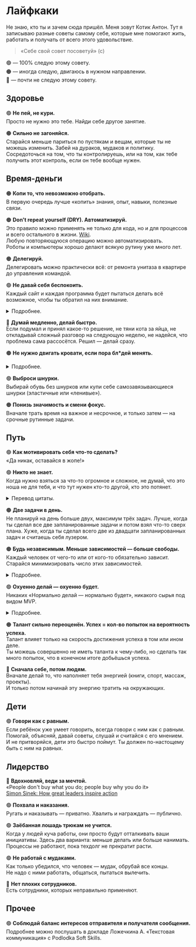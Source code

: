 
# Лайфкаки

Не знаю, кто ты и зачем сюда пришёл. Меня зовут Котик Антон.
Тут я записываю разные советы самому себе, которые мне помогают жить,
работать и получать от всего этого удовольствие. 

> «Себе свой совет посоветуй» (c)

🟢 — 100% следую этому совету.
<br>🟠 — иногда следую, двигаюсь в нужном направлении.
<br>🔴 — почти не следую этому совету.

## Здоровье

🟢 **Не пей, не кури.**
<br>Просто не нужно это тебе. Найди себе другое занятие.

🟠 **Сильно не загоняйся.**
<br>Старайся меньше париться по пустякам и вещам, которые ты не можешь изменить.
Забей на дураков, мудаков и политику. Сосредоточься на том, что ты контролируешь,
или на том, как тебе получить этот контроль, если он тебе вообще нужен.


## Время-деньги

🟠 **Копи то, что невозможно отобрать.**
<br>В первую очередь лучше «копить» знания, опыт, навыки, полезные связи.

🟠 **Don't repeat yourself (DRY). Автоматизируй.**
<br>Это правило можно применять не только для кода, но и для процессов и всего остального в жизни. [Wiki](https://en.wikipedia.org/wiki/Don%27t_repeat_yourself).
<br>Любую повторяющуюся операцию можно автоматизировать.
<br>Роботы и компьютеры хорошо делают всякую рутину уже много лет.

🟠 **Делегируй.**
<br>Делегировать можно практически всё: от ремонта унитаза в квартире до управления командой.

🟢 **Не давай себя беспокоить.**
<br>Каждый сайт и каждая программа будет пытаться делать всё возможное, чтобы ты обратил на них внимание.
<details>
  <summary>Подробнее.</summary>

  Отключи все нотификации в телефоне, уведомления о сообщениях в почте и социальных сетях, счетчики непрочитанных сообщений и т. п. В компьютере и браузере надо сделать тоже самое. Счетчики непрочитанных сообщений тоже спрячь из виду.

  Настрой все возможные фильтры, всё нежелательное — в спам.
  
  Контроль над твоим вниманием должен оставаться у тебя. Оставь только те уведомления,
ради которых действительно стоит отвлечься от важных дел, например,
будильник и напоминания о запланированных встречах в календаре.

  См. [Локус контроля](https://ru.wikipedia.org/wiki/%D0%9B%D0%BE%D0%BA%D1%83%D1%81_%D0%BA%D0%BE%D0%BD%D1%82%D1%80%D0%BE%D0%BB%D1%8F).
</details>

🔴 **Думай медленно, делай быстро.**
<br>Если подумал и принял какое-то решение, не тяни кота за яйца, не откладывай сложный разговор на следующую неделю, не надейся, что проблема сама рассосётся. Решил — делай сразу.

🟠 **Не нужно двигать кровати, если пора бл*дей менять.**
<details>
  <summary>Подробнее.</summary>

  > Офис. С утра офисные сотрудники в спешке передвигают мебель с места на
  > место, выравнивают все по сантиметру, компасу и т. д.<br>
  > Посредине всего этого хаотичного движения стоит старенькая уборщица в
  > обнимку со шваброй, испуганно смотрит на все это действо и бормочет про
  > себя: «Только помыла, сейчас все опять затопчут, уроды».<br>
  > Стояла долго смотрела на все это, потом спрашивает:
  > <br>— Милые, а что вы тут делаете? Переезжаете?
  > <br>— Да нет, бабуля, мы сейчас мебель по фен-шую передвинем и у нас сразу продажи взлетят до небес.
  > <br>— Сынки, я тут давно уже работаю, еще до революции полы в этом здании мыла. Так вот, до революции тут был публичный дом.
  > <br>Так там, когда касса падала, кровати не двигали - там сразу блядей меняли.
</details>

🟢 **Выброси шнурки.**
<br>Выбирай обувь без шнурков или купи себе самозавязывающиеся шнурки (эластичные или «ленивые»).

🟠 **Понизь значимость и смени фокус.**
<br>Вначале трать время на важное и несрочное, и только затем — на срочные рутинные задачи.


## Путь

🟢 **Как мотивировать себя что-то сделать?**
<br>«Да никак, оставайся в жопе!»

🟢 **Никто не знает.**
<br>Когда нужно взяться за что-то огромное и сложное, не думай, что это ноша не для тебя, и что тут нужен кто-то другой, кто это потянет.

<details>
  <summary>Перевод цитаты.</summary>
Я знаю, вы, наверняка, думаете: «Я не знаю, как построить плотину, или привлечь миллион людей к работе над чем-то». Открою вам секрет: сначала никто этого не знает. Идеи не рождаются полностью готовыми. Они становятся яснее лишь по мере работы над ними. Нужно лишь начать.
</details>

🟠 **Две задачи в день.**
<br>Не планируй на день больше двух, максимум трёх задач.
Лучше, когда ты сделал все две запланированные задачи и потом взял что-то сверх плана.
Хуже, когда ты сделал всего две из двадцати запланированных задач и считаешь себя лузером.

🟠 **Будь независимым. Меньше зависимостей — больше свободы.**
<br>Каждый человек от чего-то или от кого-то обязательно зависит. Старайся минимизировать число этих зависимостей.

<details>
  <summary>Подробнее.</summary>
<p>Соглашайся на новые зависимости только осознанно с полным пониманием, что каждая зависимость
будет тебя в чём-то ограничивать, не давай навязать тебе это решение. Большинство людей к 35 годам настолько зависимы,
что даже с друзьями на шашлыки не могут поехать. Зависимости могут быть самые разные.</p>

Пример 1: если ты куришь (возможно это тебе навязали одноклассники в школе) — теперь твой бюджет зависит от цен на сигареты, которыми ты никак не управляешь.

Пример 2: завёл кота (попросили приютить, а ты не смог отказать) — теперь о нём надо заботиться, ты не можешь просто собрать чемодан и уехать, не придумав что делать с котом.

Пример 3: решил, что будешь пользоваться только iphone, другие фирмы даже за телефоны не считаешь, хотя даже не пробовал их — опять же загнал себя в обязательство покупать только у apple, а значит зависишь от этой компании и от цен на их телефоны.

Зависимости это не плохо, просто помни, чем меньше у тебя зависимостей, тем больше у тебя свободы. Ты можешь быть максимально свободен: жить где хочешь, с кем хочешь, делать что хочешь и когда хочешь, менять свой путь когда захочешь, и никто не может тебе это запретить или как-то повлиять на тебя. Для этого нужно минимизировать число зависимостей.

См. [Локус контроля](https://ru.wikipedia.org/wiki/%D0%9B%D0%BE%D0%BA%D1%83%D1%81_%D0%BA%D0%BE%D0%BD%D1%82%D1%80%D0%BE%D0%BB%D1%8F).
</details>

🟢 **Охуенно делай — охуенно будет.**
<br>Никаких «Нормально делай — нормально будет», никакого сырья под видом MVP.
<details>
  <summary>Подробнее.</summary>
Лучше выполни 1 вещь, но сделай это так, чтобы «зритель» (пользователь, клиент, заказчик) кончил, чем сделай 1000 вещей, от которых половина уйдут расстроенными. Тот один «зритель» из первого варианта потом приведёт к тебе сотни и тысячи других.
</details>

🟠 **Талант сильно переоценён. Успех = кол-во попыток на вероятность успеха.**
<br>Талант влияет только на скорость достижения успеха в том или ином деле.
<br>Ты можешь совершенно не иметь таланта к чему-либо, но сделать так много попыток, что в конечном итоге добьёшься успеха.

🔴 **Сначала себе, потом людям.**
<br>Вначале делай то, что наполняет тебя энергией (книги, спорт, массаж, проекты).
<br>И только потом начинай эту энергию тратить на окружающих.


## Дети

🟢 **Говори как с равным.**
<br>Если ребёнок уже умеет говорить, всегда говори с ним как с равным.
<br>Помогай, объясняй, давай советы, слушай и считайся с его мнением.
<br>И не притворяйся, дети это быстро поймут. Ты должен по-настощему быть с ним на равных.


## Лидерство

🔴 **Вдохновляй, веди за мечтой.**
<br>«People don't buy what you do; people buy why you do it»
<br>[Simon Sinek: How great leaders inspire action](https://www.youtube.com/watch?v=qp0HIF3SfI4)

🟢 **Похвала и наказания.**
<br>Ругать и наказывать — приватно. Хвалить и награждать — публично.

🟢 **Заёбанная лошадь трюкам не учится.**
<br>Когда у людей куча работы, они просто будут отталкивать ваши инициативы. Здесь два варианта: меньше делать или больше нанимать. Процессы не работают, пока техдолг не прекратит расти.

🟢 **Не работай с мудаками.**
<br>Как только убедился, что человек — мудак, обрубай все концы.
<br>Не надо с ними работать, общаться, пытаться вылечить.

🔴 **Нет плохих сотрудников.**
<br>Есть сотрудники, которых неправильно применяют.


## Прочее

🟢 **Соблюдай баланс интересов отправителя и получателя сообщения.**
<br>Подробнее можно послушать в докладе Ложечкина А. «Текстовая коммуникация» с Podlodka Soft Skills.

<!-- ## Кандидаты в лайфкаки

Разные мысли, которые пока просто кажутся интересными, но ещё не стали лайфкаками:

- Принципы. Люди важнее всего (сотрудники, клиенты, случайные). Хорошие люди важнее плохих.
- Делать хорошо или не делать вообще. Гордиться победами. Учиться на ошибках.
- Из принципов кайдзена. Открытое признание проблем — все проблемы открыто выносятся на обсуждение (там, где нет проблем, совершенствование невозможно).
- Из принципов кайдзена. Пропаганда открытости — малая степень обособленности (особенно в сравнении с западными компаниями) между отделами и рабочими местами.
- Из принципов кайдзена. Информирование каждого сотрудника — весь персонал должен быть полностью информирован о своей компании.
- Самоконтроль. Ни один предводитель команды не может надеяться на то, что ему удастся вдохновить и контролировать свою команду,
если только он не научится самодисциплине и самоконтролю. Это — трудная задача, но, не решив ее,
человек имеет очень мало шансов стать успешным лидером. Для этого потребуется определенная степень философского отношения
и скромность, которые часто ассоциируются с аристократами и святыми.
Самоконтроль не только укрепляет потенциал лидерства, но и служит источником великого счастья.
Возможно не первоисточник: http://www.ashram.ru/leadership6
- Успехи и поражения. Основная черта человеческой природы заключается в том, что успех всей организации индивид объясняет той ролью,
которую сыграл именно он, а в провалах обвиняет систему. С другой стороны, достойный лидер при успехе отдает пальму
первенства своим людям, а ответственность за неудачу берет на себя. Такой подход сплачивает людей в коллективных усилиях,
направленных на работу в интересах организации. Возможно не первоисточник: http://www.ashram.ru/leadership6
- Про Dev Talks и общение команды на удалёнке.
- Про Burger wins и общение команды не только по рабочим вопросам.
- Эниерпрайзная/стрессоустрйчивая пятница (необычная пятница), чтобы взбодриться и не киснуть на удалёнке.
- Морковка, кухня, PvP (one-on-one), шеринг знаний и другие регулярные встречи с командой. -->
